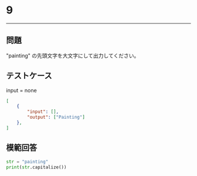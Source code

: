 # 9

---
## 問題

"painting" の先頭文字を大文字にして出力してください。

## テストケース
input = none
```json
[
	{
		"input": [],
		"output": ["Painting"]
  	},
]
```

## 模範回答
```python
str = "painting"
print(str.capitalize())
```